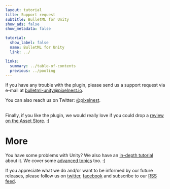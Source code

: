 ```yaml
---
layout: tutorial
title: Support request
subtitle: BulletML for Unity
show_ads: false
show_metadata: false

tutorial:
  show_label: false
  name: BulletML for Unity
  link: ../

links:
  summary: ../table-of-contents
  previous: ../pooling
---
```


If you have any trouble with the plugin, please send us a support request via e-mail at [bulletml-unity@pixelnest.io](mailto:bulletml-unity@pixelnest.io).

You can also reach us on Twitter: [@pixelnest][twitter].

<br />Finally, if you like the plugin, we would really love if you could drop a [review on the Asset Store](https://www.assetstore.unity3d.com/#/content/16206#reviewBox). :)

# More

You have some problems with Unity? We also have an [in-depth tutorial](/tutorials/2d-game-unity/) about it. We cover some [advanced topics](/tutorials) too. :)

If you appreciate what we do and/or want to be informed by our future releases, please follow us on [twitter][twitter], [facebook][facebook] and subscribe to our [RSS feed][feed].


[twitter]: https://twitter.com/pixelnest
[facebook]: https://www.facebook.com/pixelneststudio
[feed]: http://feedpress.me/pixelnest
